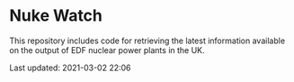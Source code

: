 # Nuke Watch

This repository includes code for retrieving the latest information available on the output of EDF nuclear power plants in the UK.

Last updated: 2021-03-02 22:06
